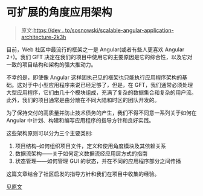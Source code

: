 # 可扩展的角度应用架构

> 原文:[https://dev . to/sosnowski/scalable-angular-application-architecture-2k3h](https://dev.to/sosnowski/scalable-angular-application-architecture-2k3h)

目前，Web 社区中最流行的框架之一是 Angular(或者有些人更喜欢 Angular 2+)。我们 GFT 决定在我们的项目中使用它的主要原因是它的综合性，以及它对一致的项目结构和架构的强大推动力。

不幸的是，即使像 Angular 这样固执己见的框架也只能执行应用程序架构的基础。这对于中小型应用程序来说已经足够了，但是，在 GFT，我们通常必须处理大型应用程序，它们由几十个模块组成，充满了复杂的数据集合和复杂的用户流。此外，我们的项目通常是由分散在不同大陆和时区的团队开发的。

为了保持交付的高质量并防止技术债务的产生，我们不得不同意一系列关于如何在 Angular 中计划、构建和编写应用程序的指导方针和良好实践。

这些架构原则可以分为三个主要类别:

1.  项目结构–如何组织项目文件，定义和使用角度模块及其依赖关系
2.  数据流架构——关于如何定义数据流经应用层方式的指南
3.  状态管理——如何管理 GUI 的状态，并在不同的应用程序部分之间传播

这篇文章结合了社区启发的指导方针和我们在项目中收集的经验。

[见原文](https://bulldogjob.com/articles/539-scalable-angular-application-architecture)